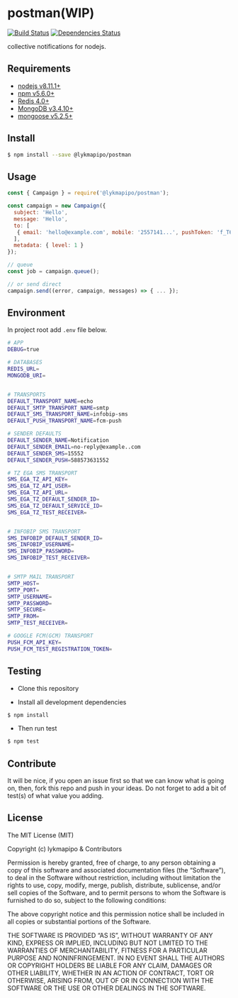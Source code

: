 # postman(WIP)

[![Build Status](https://travis-ci.org/lykmapipo/postman.svg?branch=master)](https://travis-ci.org/lykmapipo/postman)
[![Dependencies Status](https://david-dm.org/lykmapipo/postman/status.svg?style=flat-square)](https://david-dm.org/lykmapipo/postman)

collective notifications for nodejs.

## Requirements

- [nodejs v8.11.1+](https://nodejs.org)
- [npm v5.6.0+](https://www.npmjs.com/)
- [Redis 4.0+](https://redis.io/)
- [MongoDB v3.4.10+](https://www.mongodb.com/)
- [mongoose v5.2.5+](https://github.com/Automattic/mongoose)

## Install
```sh
$ npm install --save @lykmapipo/postman
```

## Usage
```js
const { Campaign } = require('@lykmapipo/postman');

const campaign = new Campaign({
  subject: 'Hello',
  message: 'Hello',
  to: [
   { email: 'hello@example.com', mobile: '2557141...', pushToken: 'f_T6rJ...' }
  ],
  metadata: { level: 1 }
});

// queue
const job = campaign.queue();

// or send direct
campaign.send((error, campaign, messages) => { ... });
```

## Environment
In project root add `.env` file below.

```sh
# APP
DEBUG=true

# DATABASES
REDIS_URL=
MONGODB_URI=


# TRANSPORTS
DEFAULT_TRANSPORT_NAME=echo
DEFAULT_SMTP_TRANSPORT_NAME=smtp
DEFAULT_SMS_TRANSPORT_NAME=infobip-sms
DEFAULT_PUSH_TRANSPORT_NAME=fcm-push

# SENDER DEFAULTS
DEFAULT_SENDER_NAME=Notification
DEFAULT_SENDER_EMAIL=no-reply@example..com
DEFAULT_SENDER_SMS=15552
DEFAULT_SENDER_PUSH=588573631552

# TZ EGA SMS TRANSPORT
SMS_EGA_TZ_API_KEY=
SMS_EGA_TZ_API_USER=
SMS_EGA_TZ_API_URL=
SMS_EGA_TZ_DEFAULT_SENDER_ID=
SMS_EGA_TZ_DEFAULT_SERVICE_ID=
SMS_EGA_TZ_TEST_RECEIVER=


# INFOBIP SMS TRANSPORT
SMS_INFOBIP_DEFAULT_SENDER_ID=
SMS_INFOBIP_USERNAME=
SMS_INFOBIP_PASSWORD=
SMS_INFOBIP_TEST_RECEIVER=


# SMTP MAIL TRANSPORT
SMTP_HOST=
SMTP_PORT=
SMTP_USERNAME=
SMTP_PASSWORD=
SMTP_SECURE=
SMTP_FROM=
SMTP_TEST_RECEIVER=

# GOOGLE FCM(GCM) TRANSPORT
PUSH_FCM_API_KEY=
PUSH_FCM_TEST_REGISTRATION_TOKEN=
```

## Testing
* Clone this repository

* Install all development dependencies
```sh
$ npm install
```
* Then run test
```sh
$ npm test
```

## Contribute
It will be nice, if you open an issue first so that we can know what is going on, then, fork this repo and push in your ideas. Do not forget to add a bit of test(s) of what value you adding.

## License
The MIT License (MIT)

Copyright (c) lykmapipo & Contributors

Permission is hereby granted, free of charge, to any person obtaining a copy of this software and associated documentation files (the “Software”), to deal in the Software without restriction, including without limitation the rights to use, copy, modify, merge, publish, distribute, sublicense, and/or sell copies of the Software, and to permit persons to whom the Software is furnished to do so, subject to the following conditions:

The above copyright notice and this permission notice shall be included in all copies or substantial portions of the Software.

THE SOFTWARE IS PROVIDED “AS IS”, WITHOUT WARRANTY OF ANY KIND, EXPRESS OR IMPLIED, INCLUDING BUT NOT LIMITED TO THE WARRANTIES OF MERCHANTABILITY, FITNESS FOR A PARTICULAR PURPOSE AND NONINFRINGEMENT. IN NO EVENT SHALL THE AUTHORS OR COPYRIGHT HOLDERS BE LIABLE FOR ANY CLAIM, DAMAGES OR OTHER LIABILITY, WHETHER IN AN ACTION OF CONTRACT, TORT OR OTHERWISE, ARISING FROM, OUT OF OR IN CONNECTION WITH THE SOFTWARE OR THE USE OR OTHER DEALINGS IN THE SOFTWARE.